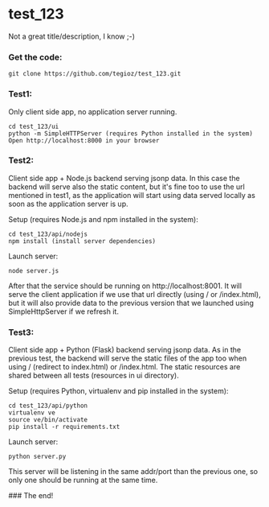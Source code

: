 test_123
===

Not a great title/description, I know ;-)

### Get the code:

    git clone https://github.com/tegioz/test_123.git

### Test1:

Only client side app, no application server running.

    cd test_123/ui
    python -m SimpleHTTPServer (requires Python installed in the system)
    Open http://localhost:8000 in your browser

### Test2:

Client side app + Node.js backend serving jsonp data. In this case the backend will serve also the static content, but it's fine too to use the url mentioned in test1, as the application will start using data served locally as soon as the application server is up.

Setup (requires Node.js and npm installed in the system):

    cd test_123/api/nodejs
    npm install (install server dependencies)

Launch server:

    node server.js

After that the service should be running on http://localhost:8001. It will serve the client application if we use that url directly (using / or /index.html), but it will also provide data to the previous version that we launched using SimpleHttpServer if we refresh it.

### Test3:

Client side app + Python (Flask) backend serving jsonp data. As in the previous test, the backend will serve the static files of the app too when using / (redirect to index.html) or /index.html. The static resources are shared between all tests (resources in ui directory).

Setup (requires Python, virtualenv and pip installed in the system):

    cd test_123/api/python
    virtualenv ve
    source ve/bin/activate
    pip install -r requirements.txt

Launch server:

    python server.py

This server will be listening in the same addr/port than the previous one, so only one should be running at the same time.

### The end!



